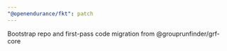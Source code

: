 ```yaml
---
"@openendurance/fkt": patch
---
```


Bootstrap repo and first-pass code migration from @grouprunfinder/grf-core
